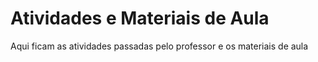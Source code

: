# Atividades e Materiais de Aula
Aqui ficam as atividades passadas pelo professor e os materiais de aula
